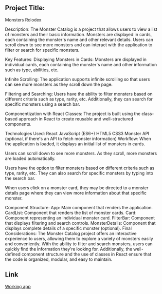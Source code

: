 ## Project Title:
Monsters Rolodex

Description:
The Monster Catalog is a project that allows users to view a list of monsters and their basic information. Monsters are displayed in cards, each containing the monster's name and other relevant details. Users can scroll down to see more monsters and can interact with the application to filter or search for specific monsters.

Key Features:
Displaying Monsters in Cards: Monsters are displayed in individual cards, each containing the monster's name and other information such as type, abilities, etc.

Infinite Scrolling: The application supports infinite scrolling so that users can see more monsters as they scroll down the page.

Filtering and Searching: Users have the ability to filter monsters based on different criteria such as type, rarity, etc. Additionally, they can search for specific monsters using a search bar.

Componentization with React Classes: The project is built using the class-based approach in React to create reusable and well-structured components.

Technologies Used:
React
JavaScript (ES6+)
HTML5
CSS3
Monster API (optional, if there's an API to fetch monster information)
Workflow:
When the application is loaded, it displays an initial list of monsters in cards.

Users can scroll down to see more monsters. As they scroll, more monsters are loaded automatically.

Users have the option to filter monsters based on different criteria such as type, rarity, etc. They can also search for specific monsters by typing into the search bar.

When users click on a monster card, they may be directed to a monster details page where they can view more information about that specific monster.

Component Structure:
App: Main component that renders the application.
CardList: Component that renders the list of monster cards.
Card: Component representing an individual monster card.
FilterBar: Component that displays filtering and search controls.
MonsterDetails: Component that displays complete details of a specific monster (optional).
Final Considerations:
The Monster Catalog project offers an interactive experience to users, allowing them to explore a variety of monsters easily and conveniently. With the ability to filter and search monsters, users can quickly find the information they're looking for. Additionally, the well-defined component structure and the use of classes in React ensure that the code is organized, modular, and easy to maintain.


## Link
[Working app](https://monsters-roledex-livid.vercel.app/)
